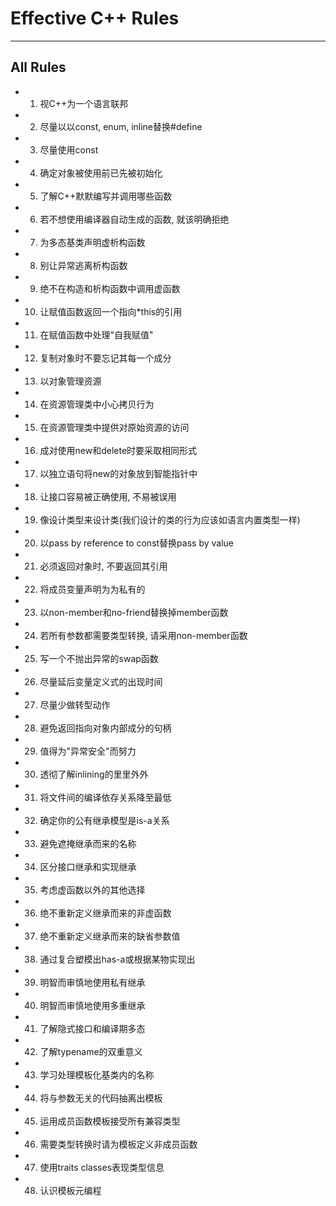 # **Effective C++ Rules**
***


## **All Rules**
 * 01. 视C++为一个语言联邦
 * 02. 尽量以以const, enum, inline替换#define
 * 03. 尽量使用const 
 * 04. 确定对象被使用前已先被初始化
 * 05. 了解C++默默编写并调用哪些函数
 * 06. 若不想使用编译器自动生成的函数, 就该明确拒绝
 * 07. 为多态基类声明虚析构函数
 * 08. 别让异常逃离析构函数
 * 09. 绝不在构造和析构函数中调用虚函数
 * 10. 让赋值函数返回一个指向*this的引用
 * 11. 在赋值函数中处理"自我赋值"
 * 12. 复制对象时不要忘记其每一个成分
 * 13. 以对象管理资源
 * 14. 在资源管理类中小心拷贝行为
 * 15. 在资源管理类中提供对原始资源的访问
 * 16. 成对使用new和delete时要采取相同形式
 * 17. 以独立语句将new的对象放到智能指针中
 * 18. 让接口容易被正确使用, 不易被误用
 * 19. 像设计类型来设计类(我们设计的类的行为应该如语言内置类型一样)
 * 20. 以pass by reference to const替换pass by value
 * 21. 必须返回对象时, 不要返回其引用
 * 22. 将成员变量声明为为私有的
 * 23. 以non-member和no-friend替换掉member函数
 * 24. 若所有参数都需要类型转换, 请采用non-member函数 
 * 25. 写一个不抛出异常的swap函数 
 * 26. 尽量延后变量定义式的出现时间
 * 27. 尽量少做转型动作 
 * 28. 避免返回指向对象内部成分的句柄 
 * 29. 值得为"异常安全"而努力 
 * 30. 透彻了解inlining的里里外外
 * 31. 将文件间的编译依存关系降至最低
 * 32. 确定你的公有继承模型是is-a关系
 * 33. 避免遮掩继承而来的名称
 * 34. 区分接口继承和实现继承
 * 35. 考虑虚函数以外的其他选择
 * 36. 绝不重新定义继承而来的非虚函数
 * 37. 绝不重新定义继承而来的缺省参数值
 * 38. 通过复合塑模出has-a或根据某物实现出
 * 39. 明智而审慎地使用私有继承
 * 40. 明智而审慎地使用多重继承
 * 41. 了解隐式接口和编译期多态
 * 42. 了解typename的双重意义
 * 43. 学习处理模板化基类内的名称
 * 44. 将与参数无关的代码抽离出模板
 * 45. 运用成员函数模板接受所有兼容类型
 * 46. 需要类型转换时请为模板定义非成员函数
 * 47. 使用traits classes表现类型信息
 * 48. 认识模板元编程
